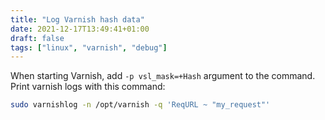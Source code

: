 ```yaml
---
title: "Log Varnish hash data"
date: 2021-12-17T13:49:41+01:00
draft: false
tags: ["linux", "varnish", "debug"]
---
```


When starting Varnish, add `-p vsl_mask=+Hash` argument to the command. Print
varnish logs with this command:
```bash
sudo varnishlog -n /opt/varnish -q 'ReqURL ~ "my_request"'
```
